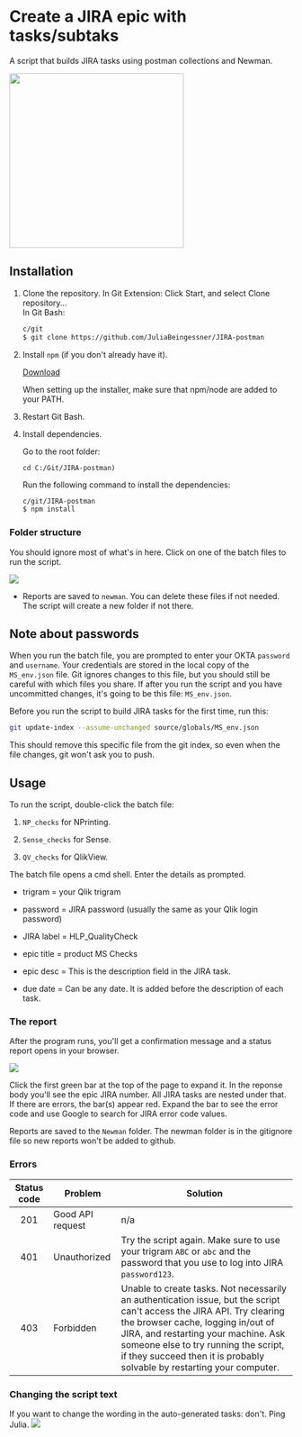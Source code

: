 # Create a JIRA epic with tasks/subtaks

A script that builds JIRA tasks using postman collections and Newman. 

<img src="https://i.imgur.com/z0s4jc8.jpg" display="inline-block" width="310px" height="auto">

## Installation

1. Clone the repository.
    In Git Extension: Click Start, and select Clone repository...	 
    In Git Bash:

    ```bash
    c/git
    $ git clone https://github.com/JuliaBeingessner/JIRA-postman
    ```

1. Install `npm` (if you don't already have it).

    [Download](https://www.npmjs.com/get-npm)
    
    When setting up the installer, make sure that npm/node are added to your PATH.
    
1. Restart Git Bash.

1. Install dependencies.

    Go to the root folder:
	
	```cd C:/Git/JIRA-postman) ``` 
	
	Run the following command to install the dependencies:

    ```bash
    c/git/JIRA-postman
    $ npm install
    ```

### Folder structure

You should ignore most of what's in here. Click on one of the batch files to run the script.

<img src="https://i.imgur.com/ZtYP9ah.png">

- Reports are saved to `newman`. You can delete these files if not needed. The script will create a new folder if not there.

## Note about passwords

When you run the batch file, you are prompted to enter your OKTA `password` and `username`. Your credentials are stored in the local copy of the `MS_env.json` file. Git ignores changes to this file, but you should still be careful with which files you share. If after you run the script and you have uncommitted changes, it's going to be this file: `MS_env.json`.

Before you run the script to build JIRA tasks for the first time, run this:

```bash
git update-index --assume-unchanged source/globals/MS_env.json
```

This should remove this specific file from the git index, so even when the file changes, git won't ask you to push.

## Usage

To run the script, double-click the batch file:

1. `NP_checks` for NPrinting.

1. `Sense_checks` for Sense.

1. `QV_checks` for QlikView.

The batch file opens a cmd shell. Enter the details as prompted.

- trigram = your Qlik trigram

- password = JIRA password (usually the same as your Qlik login password)

- JIRA label = HLP_QualityCheck

- epic title = product MS Checks

- epic desc = This is the description field in the JIRA task.

- due date = Can be any date. It is added before the description of each task.

### The report

After the program runs, you'll get a confirmation message and a status report opens in your browser.

<img src="https://i.imgur.com/a2mGUj5.png">

Click the first green bar at the top of the page to expand it. In the reponse body you'll see the epic JIRA number. All JIRA tasks are nested under that. If there are errors, the bar(s) appear red. Expand the bar to see the error code and use Google to search for JIRA error code values.

Reports are saved to the `Newman` folder. The newman folder is in the gitignore file so new reports won't be added to github.

### Errors

|Status code|Problem|Solution|
|:---:|---|---|
|201|Good API request|n/a|
|401|Unauthorized|Try the script again. Make sure to use your trigram `ABC` or `abc` and the password that you use to log into JIRA `password123`.|
|403|Forbidden|Unable to create tasks. Not necessarily an authentication issue, but the script can't access the JIRA API. Try clearing the browser cache, logging in/out of JIRA, and restarting your machine. Ask someone else to try running the script, if they succeed then it is probably solvable by restarting your computer.|

### Changing the script text
If you want to change the wording in the auto-generated tasks: don't. Ping Julia. 
<img src="https://imgur.com/a/buhppju">